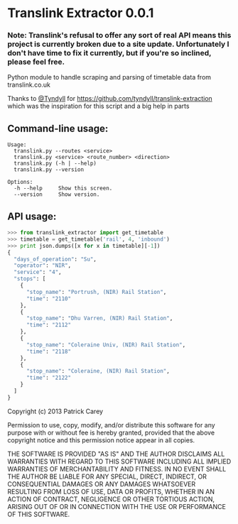 Translink Extractor 0.0.1
=========================

### Note: Translink's refusal to offer any sort of real API means this project is currently broken due to a site update. Unfortunately I don't have time to fix it currently, but if you're so inclined, please feel free.


Python module to handle scraping and parsing of timetable data from translink.co.uk

Thanks to [@Tyndyll](https://twitter.com/tyndyll) for https://github.com/tyndyll/translink-extraction which
was the inspiration for this script and a big help in parts

Command-line usage:
-------------------
    Usage:
      translink.py --routes <service>
      translink.py <service> <route_number> <direction>
      translink.py (-h | --help)
      translink.py --version

    Options:
      -h --help     Show this screen.
      --version     Show version.

API usage:
----------
```python
>>> from translink_extractor import get_timetable
>>> timetable = get_timetable('rail', 4, 'inbound')
>>> print json.dumps([x for x in timetable][-1])
{
  "days_of_operation": "Su",
  "operator": "NIR",
  "service": "4",
  "stops": [
    {
      "stop_name": "Portrush, (NIR) Rail Station",
      "time": "2110"
    },
    {
      "stop_name": "Dhu Varren, (NIR) Rail Station",
      "time": "2112"
    },
    {
      "stop_name": "Coleraine Univ, (NIR) Rail Station",
      "time": "2118"
    },
    {
      "stop_name": "Coleraine, (NIR) Rail Station",
      "time": "2122"
    }
  ]
}

```



Copyright (c) 2013 Patrick Carey

Permission to use, copy, modify, and/or distribute this software for any
purpose with or without fee is hereby granted, provided that the above
copyright notice and this permission notice appear in all copies.

THE SOFTWARE IS PROVIDED "AS IS" AND THE AUTHOR DISCLAIMS ALL WARRANTIES WITH
REGARD TO THIS SOFTWARE INCLUDING ALL IMPLIED WARRANTIES OF MERCHANTABILITY
AND FITNESS. IN NO EVENT SHALL THE AUTHOR BE LIABLE FOR ANY SPECIAL, DIRECT,
INDIRECT, OR CONSEQUENTIAL DAMAGES OR ANY DAMAGES WHATSOEVER RESULTING FROM
LOSS OF USE, DATA OR PROFITS, WHETHER IN AN ACTION OF CONTRACT, NEGLIGENCE OR
OTHER TORTIOUS ACTION, ARISING OUT OF OR IN CONNECTION WITH THE USE OR
PERFORMANCE OF THIS SOFTWARE.
